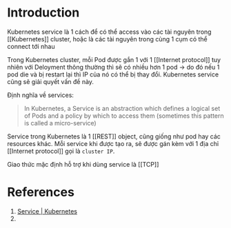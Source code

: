 ---
---
# Introduction

Kubernetes service là 1 cách để có thể access vào các tài nguyên trong [[Kubernetes]] cluster, hoặc là các tài nguyên trong cùng 1 cụm có thể connect tới nhau

Trong Kubernetes cluster, mỗi Pod được gắn 1 với 1 [[Internet protocol]] tuy nhiên với Deloyment thông thường thì sẽ có nhiều hơn 1 pod -> do đó nếu 1 pod die và bị restart lại thì IP của nó có thể bị thay đổi. Kubernetes service cũng sẽ giải quyết vấn đề này.

Định nghĩa về services:
> In Kubernetes, a Service is an abstraction which defines a logical set of Pods and a policy by which to access them (sometimes this pattern is called a micro-service)

Service trong Kubernetes là 1 [[REST]] object, cũng giống như pod hay các resources khác. Mỗi service khi được tạo ra, sẽ được gán kèm với 1 địa chỉ [[Internet protocol]] gọi là `cluster IP`.

Giao thức mặc định hỗ trợ khi dùng service là [[TCP]]

# References
1. [Service | Kubernetes](https://kubernetes.io/docs/concepts/services-networking/service/)
2. 

